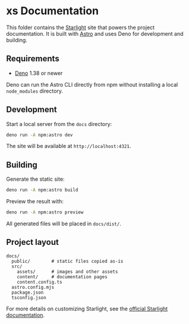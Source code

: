 # xs Documentation

This folder contains the [Starlight](https://starlight.astro.build/) site that powers the
project documentation. It is built with [Astro](https://astro.build/) and uses
Deno for development and building.

## Requirements

- [Deno](https://deno.com/runtime) 1.38 or newer

Deno can run the Astro CLI directly from npm without installing a local
`node_modules` directory.

## Development

Start a local server from the `docs` directory:

```sh
deno run -A npm:astro dev
```

The site will be available at `http://localhost:4321`.

## Building

Generate the static site:

```sh
deno run -A npm:astro build
```

Preview the result with:

```sh
deno run -A npm:astro preview
```

All generated files will be placed in `docs/dist/`.

## Project layout

```
docs/
  public/        # static files copied as-is
  src/
    assets/      # images and other assets
    content/     # documentation pages
    content.config.ts
  astro.config.mjs
  package.json
  tsconfig.json
```

For more details on customizing Starlight, see the
[official Starlight documentation](https://starlight.astro.build/).

